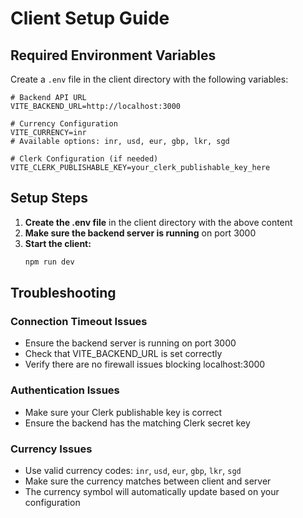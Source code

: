 # Client Setup Guide

## Required Environment Variables

Create a `.env` file in the client directory with the following variables:

```env
# Backend API URL
VITE_BACKEND_URL=http://localhost:3000

# Currency Configuration
VITE_CURRENCY=inr
# Available options: inr, usd, eur, gbp, lkr, sgd

# Clerk Configuration (if needed)
VITE_CLERK_PUBLISHABLE_KEY=your_clerk_publishable_key_here
```

## Setup Steps

1. **Create the .env file** in the client directory with the above content
2. **Make sure the backend server is running** on port 3000
3. **Start the client:**
   ```bash
   npm run dev
   ```

## Troubleshooting

### Connection Timeout Issues
- Ensure the backend server is running on port 3000
- Check that VITE_BACKEND_URL is set correctly
- Verify there are no firewall issues blocking localhost:3000

### Authentication Issues
- Make sure your Clerk publishable key is correct
- Ensure the backend has the matching Clerk secret key

### Currency Issues
- Use valid currency codes: `inr`, `usd`, `eur`, `gbp`, `lkr`, `sgd`
- Make sure the currency matches between client and server
- The currency symbol will automatically update based on your configuration 